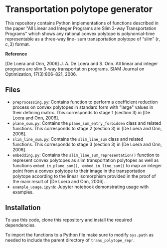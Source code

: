 # Transportation polytope generator

This repository contains Python implementations of functions described in the paper "All Linear and Integer Programs are Slim 3-way Transportation Programs" which shows any rational convex polytope is polynomial-time representable as a three-way line-
sum transportation polytope of “slim” $(r, c, 3)$ format.

__Reference__

[De Loera and Onn, 2006] J. A. De Loera and S. Onn. All linear and integer programs are slim 3-way transportation
programs. SIAM Journal on Optimization, 17(3):806–821, 2006.

## Files

- `preprocessing.py`: Contains function to perform a coefficient reduction process on convex polytopes in standard form with "large" values in their defining matrix. This corresponds to stage 1 (section 3) in [De Loera and Onn, 2006].
- `plane_sum.py`: Contains the `plane_sum_entry_forbidden` class and related functions. This corresponds to stage 2 (section 3) in [De Loera and Onn, 2006].
- `slim_line_sum.py`: Contains the `slim_line_sum` class and related functions. This corresponds to stage 3 (section 3) in [De Loera and Onn, 2006].
- `embedding.py`: Contains the `slim_line_sum_representation()` function to represent convex polytopes as slim transportation polytopes as well as functions `embed_in_plane_sum(), embed_in_line_sum()` to map an integer point from a convex polytope to their image in the transportation polytope acoording to the linear isomorphism provided in the proof of the main result of [De Loera and Onn, 2006].
- `example_usage.ipynb`: Jupyter notebook demonstrating usage with examples.

## Installation

To use this code, clone this repository and install the required dependencies.

To import the functions to a Python file make sure to modify `sys.path` as needed to include the parent directory of `trans_polytope_repr`.